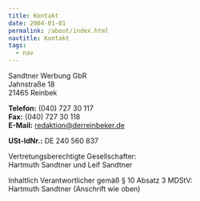 ```yaml
---
title: Kontakt
date: 2004-01-01
permalink: /about/index.html
navtitle: Kontakt
tags:
  - nav
---
```


Sandtner Werbung GbR  
Jahnstraße 18  
21465 Reinbek

**Telefon:** (040) 727 30 117  
**Fax:** (040) 727 30 118  
**E-Mail:** <redaktion@derreinbeker.de>

**USt-IdNr.:** DE 240 560 837


Vertretungsberechtigte Gesellschafter:  
Hartmuth Sandtner und Leif Sandtner

Inhaltlich Verantwortlicher gemäß § 10 Absatz 3 MDStV:  
Hartmuth Sandtner (Anschrift wie oben)